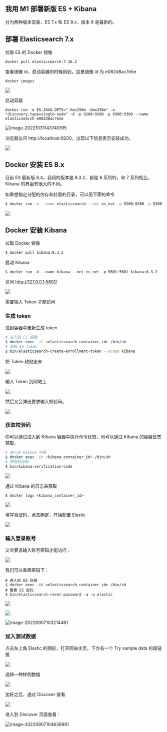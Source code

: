## 我用 M1 部署新版 ES + Kibana

分为两种版本安装，ES 7.x 和 ES 8.x，版本 8 是最新的。

## 部署 Elasticsearch 7.x

拉取 ES 的 Docker 镜像

``` SH
docker pull elasticsearch:7.16.2
```

查看镜像 id，启动容器的时候用到，这里镜像 id 为 e082d8ac7e5e

``` SH
docker images
```

![](http://cdn.jayh.club/uPic/image-20221031143834452EIc1NI.png)

启动容器

``` SH
docker run -e ES_JAVA_OPTS="-Xms256m -Xmx256m" -e "discovery.type=single-node" -d -p 9200:9200 -p 9300:9300 --name elasticsearch e082d8ac7e5e
```

![image-20221031143740195](http://cdn.jayh.club/uPic/image-20221031143740195rO6KNw.png)

浏览器访问 http://localhost:9200，出现以下信息表示安装成功。

![](http://cdn.jayh.club/uPic/image-20221031144145591jRO3RG.png)

## Docker 安装 ES 8.x

目前 ES 最新版 8.4，我用的版本是 8.3.2，都是 8 系列的，和 7 系列相比，Kibana 的界面有很大的不同。

如果想指定分配的内存和挂载的目录，可以用下面的命令

``` sh
$ docker run -d --name elasticsearch --net es_net -p 9200:9200 -p 9300:9300 -e ES_JAVA_OPTS="-Xms1g -Xmx1g" -e "discovery.type=single-node" -v 'full_path_to/data:/usr/share/elasticsearch/data' elasticsearch:8.3.1
```

![](http://cdn.jayh.club/uPic/image-20220907091709480C5wwoj.png)

## Docker 安装 Kibana

拉取 Docker 镜像

``` SH
$ docker pull kibana:8.3.2
```

启动 Kibana

``` SH
$ docker run -d --name kibana --net es_net -p 5601:5601 kibana:8.3.2
```

访问 http://127.0.0.1:5601/

![](http://cdn.jayh.club/uPic/image-20220907094517469AGgfuH.png)

需要输入 Token 才能访问

### 生成 token

进到容器中重新生成 token

```sh
# 进入到 ES 容器
$ docker exec -it <elasticsearch_container_id> /bin/sh
# 获取 ES Token
$ bin/elasticsearch-create-enrollment-token --scope kibana
```

把 Token 粘贴出来

![](http://cdn.jayh.club/uPic/image-202209070952047310znWJ8.png)

输入 Token 到网站上

![](http://cdn.jayh.club/uPic/image-202209070950434278t6oz8.png)

然后又会弹出要求输入校验码。

![](http://cdn.jayh.club/uPic/image-20220907095244248Ur4xPC.png)

### 获取校验码

你可以通过进入到 Kibana 容器中执行命令获取，也可以通过 Kibana 的容器日志获取。

```sh
# 进入到 Kibana 容器
$ docker exec -it <kibana_container_id> /bin/sh
# 获取校验码
$ bin/kibana-verification-code
```

![](http://cdn.jayh.club/uPic/image-20220907095614841vxgm1M.png)

通过 Kibana 的日志来获取

```SH
$ docker logs <kibana_container_id>
```





![](http://cdn.jayh.club/uPic/image-20220907095636351aN14wI.png)

填写验证码，点击确定，开始配置 Elastic

![](http://cdn.jayh.club/uPic/image-20220907095721654Oncv86.png)

### 输入登录账号

又会要求输入账号密码才能访问：

![](http://cdn.jayh.club/uPic/image-20220907095817330hMMirk.png)

我们可以重置密码下：

```
# 进入到 ES 容器
$ docker exec -it <elasticsearch_container_id> /bin/sh
# 重置 ES 密码
$ bin/elasticsearch-reset-password -a -u elastic
```

![](http://cdn.jayh.club/uPic/image-20220907103128202UPKHHj.png)

![](http://cdn.jayh.club/uPic/image-202209071031383523qIolF.png)

![image-20220907103214461](http://cdn.jayh.club/uPic/image-202209071032144618kStnF.png)

### 加入测试数据

点击左上角 Elastic 的图标，打开网站主页，下方有一个 Try sample data 的超链接

![](http://cdn.jayh.club/uPic/image-202209071041559882mBgst.png)

选择一种样例数据

![](http://cdn.jayh.club/uPic/image-20220907104253500ysxBPU.png)

加好之后，通过 Discover 查看

![](http://cdn.jayh.club/uPic/image-20220907104702520ZtS3uQ.png)

进入到 Discover 页面查看：

![image-20220907104636981](http://cdn.jayh.club/uPic/image-20220907104636981czel1O.png)
